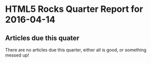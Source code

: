 HTML5 Rocks Quarter Report for 2016-04-14
=========================================

Articles due this quater
------------------------

There are no articles due this quarter, either all is good, or something messed up!

